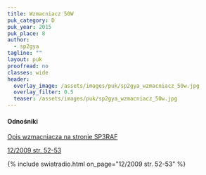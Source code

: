 ```yaml
---
title: Wzmacniacz 50W
puk_category: D
puk_year: 2015
puk_place: 8
author: 
  - sp2gya
tagline: ""
layout: puk
proofread: no
classes: wide
header:
  overlay_image: /assets/images/puk/sp2gya_wzmacniacz_50w.jpg
  overlay_filter: 0.5
  teaser: /assets/images/puk/sp2gya_wzmacniacz_50w.jpg
---
```






 



#### Odnośniki

[Opis wzmacniacza na stronie SP3RAF](https://sp3raf.pl.tl/PA-TAJFUN-_-Opis.htm)

 [12/2009 str. 52-53](http://www.swiatradio.com.pl/virtual/modules.php?name=Downloads&d_op=getit&lid=20)



{% include swiatradio.html on_page="12/2009 str. 52-53" %}

 





 


